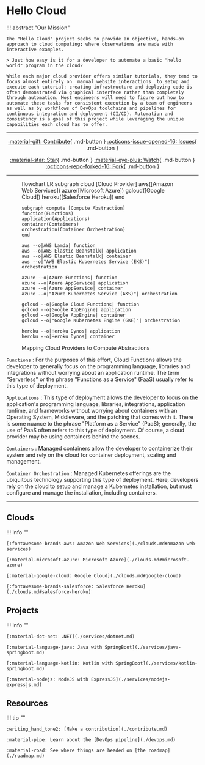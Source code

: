 # Hello Cloud

!!! abstract "Our Mission"

    The "Hello Cloud" project seeks to provide an objective, hands-on approach to cloud computing; where observations are made with interactive examples.

    > Just how easy is it for a developer to automate a basic "hello world" program in the cloud?

    While each major cloud provider offers similar tutorials, they tend to focus almost entirely on _manual website interactions_ to setup and execute each tutorial; creating infrastructure and deploying code is often demonstrated via graphical interface rather than completely through automation. Most engineers will need to figure out how to automate these tasks for consistent execution by a team of engineers as well as by workflows of DevOps toolchains and pipelines for continuous integration and deployment (CI/CD). Automation and consistency is a goal of this project while leveraging the unique capabilities each cloud has to offer.

---

<div class="my-btn-group" style="text-align:center" markdown="block">

[:material-gift: Contribute](https://github.com/ourchitecture/hello-cloud){ .md-button }
[:octicons-issue-opened-16: Issues](https://github.com/ourchitecture/hello-cloud/issues){ .md-button }

[:material-star: Star](https://github.com/ourchitecture/hello-cloud){ .md-button }
[:material-eye-plus: Watch](https://github.com/ourchitecture/hello-cloud/subscription){ .md-button }
[:octicons-repo-forked-16: Fork](https://github.com/ourchitecture/hello-cloud/fork){ .md-button }

</div>

---

<figure>
<div class="mermaid mermaid-flowchart">flowchart LR
    subgraph cloud [Cloud Provider]
    aws([Amazon Web Services])
    azure([Microsoft Azure])
    gcloud([Google Cloud])
    heroku([Salesforce Heroku])
    end

    subgraph compute [Compute Abstraction]
    function(Functions)
    application(Applications)
    container(Containers)
    orchestration(Container Orchestration)
    end

    aws --o|AWS Lamda| function
    aws --o|AWS Elastic Beanstalk| application
    aws --o|AWS Elastic Beanstalk| container
    aws --o|"AWS Elastic Kubernetes Service (EKS)"| orchestration

    azure --o|Azure Functions| function
    azure --o|Azure AppService| application
    azure --o|Azure AppService| container
    azure --o|"Azure Kubernetes Service (AKS)"| orchestration

    gcloud --o|Google Cloud Functions| function
    gcloud --o|Google AppEngine| application
    gcloud --o|Google AppEngine| container
    gcloud --o|"Google Kubernetes Engine (GKE)"| orchestration

    heroku --o|Heroku Dynos| application
    heroku --o|Heroku Dynos| container
</div>
<figcaption>Mapping Cloud Providers to Compute Abstractions</figcaption>
</figure>

`Functions`
: For the purposes of this effort, Cloud Functions allows the developer to generally focus on the programming language, libraries and integrations without worrying about an application runtime. The term "Serverless" or the phrase "Functions as a Service" (FaaS) usually refer to this type of deployment.

`Applications`
: This type of deployment allows the developer to focus on the application's programming language, libraries, integrations, application runtime, and frameworks without worrying about containers with an Operating System, Middleware, and the patching that comes with it. There is some nuance to the phrase "Platform as a Service" (PaaS); generally, the use of PaaS often refers to this type of deployment. Of course, a cloud provider may be using containers behind the scenes.

`Containers`
: Managed containers allow the developer to containerize their system and rely on the cloud for container deployment, scaling and management.

`Container Orchestration`
: Managed Kubernetes offerings are the ubiquitous technology supporting this type of deployment. Here, developers rely on the cloud to setup and manage a Kubernetes installation, but must configure and manage the installation, including containers.

---

## Clouds

<a name="clouds"></a>
!!! info ""

    [:fontawesome-brands-aws: Amazon Web Services](./clouds.md#amazon-web-services)

    [:material-microsoft-azure: Microsoft Azure](./clouds.md#microsoft-azure)

    [:material-google-cloud: Google Cloud](./clouds.md#google-cloud)

    [:fontawesome-brands-salesforce: Salesforce Heroku](./clouds.md#salesforce-heroku)

## Projects

<a name="projects"></a>
!!! info ""

    [:material-dot-net: .NET](./services/dotnet.md)

    [:material-language-java: Java with SpringBoot](./services/java-springboot.md)

    [:material-language-kotlin: Kotlin with SpringBoot](./services/kotlin-springboot.md)

    [:material-nodejs: NodeJS with ExpressJS](./services/nodejs-expressjs.md)

## Resources

!!! tip ""

    :writing_hand_tone2: [Make a contribution](./contribute.md)

    :material-pipe: Learn about the [DevOps pipeline](./devops.md)

    :material-road: See where things are headed on [the roadmap](./roadmap.md)
